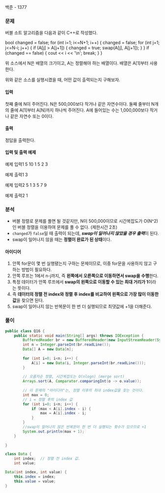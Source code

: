 백준 - 1377

### 문제
버블 소트 알고리즘을 다음과 같이 C++로 작성했다.

bool changed = false;
for (int i=1; i<=N+1; i++) {
    changed = false;
    for (int j=1; j<=N-i; j++) {
        if (A[j] > A[j+1]) {
            changed = true;
            swap(A[j], A[j+1]);
        }
    }
    if (changed == false) {
        cout << i << '\n';
        break;
    }
}

위 소스에서 N은 배열의 크기이고, A는 정렬해야 하는 배열이다. 배열은 A[1]부터 사용한다.

위와 같은 소스를 실행시켰을 때, 어떤 값이 출력되는지 구해보자.

#### 입력
첫째 줄에 N이 주어진다. N은 500,000보다 작거나 같은 자연수이다. 둘째 줄부터 N개의 줄에 A[1]부터 A[N]까지 하나씩 주어진다. A에 들어있는 수는 1,000,000보다 작거나 같은 자연수 또는 0이다.

#### 출력
정답을 출력한다.

#### 입력 및 출력 예제
예제 입력1
5
10
1
5
2
3

예제 출력1
3

예제 입력2
5
1
3
5
7
9

예제 출력2
1

### 분석

* 버블 정렬로 문제를 풀면 될 것같지만, N이 500,000이므로 시간복잡도가 O(N^2)인 버블 정렬을 이용하여 문제를 풀 수 없다. (제한시간 2초)
* `changed`가 `false`일 때 출력이 되는데, ***swap이 일어나지 않았을 경우 출력***이 된다.
* swap이 일어나지 않을 때는 **정렬이 완료가 된 상태**이다.

#### 아이디어
1. 안쪽 for문이 몇 번 실행됐는지 구하는 문제이므로, 이중 for문을 사용하지 않고 구하는 방법이 필요하다.
2. 안쪽 루프는 1에서 n-j까지, 즉 **왼쪽에서 오른쪽으로 이동하면서 swap을 수행**한다.
3. 특정 데이터가 안쪽 루프에서 **swap의 왼쪽으로 이동할 수 있는 최대 거리가 1**이라는 뜻이다.
4. 즉 **데이터의 정렬 전 index와 정렬 후 index를 비교하여 왼쪽으로 가장 많이 이동한 값**을 찾으면 된다.
5. swap이 일어나지 않는 반복문이 한 번 더 실행되므로 최댓값에 +1을 더해준다.

### 풀이

```java
public class Q16 {  
    public static void main(String[] args) throws IOException {  
        BufferedReader br = new BufferedReader(new InputStreamReader(System.in));  
        int n = Integer.parseInt(br.readLine());  
        Data[] A = new Data[n];  
  
        for (int i=0; i<n; i++) {  
            A[i] = new Data(i, Integer.parseInt(br.readLine()));  
        }  
  
        // 오름차순 정렬, 시간복잡도는 O(nlogn) (merge sort)        
        Arrays.sort(A, Comparator.comparingInt(o -> o.value));  
  
        // 이 문제의 "아이디어"는, 정렬 이후의 최대 index값을 찾는 것이다.  
        int max = 0;  
        // i = 정렬 후의 index 값  
        for (int i=0; i<n; i++) {  
            if (max < A[i].index - i) {  
                max = A[i].index - i;  
            }  
        }  
        //swap이 일어나지 않은 반복문이 한 번 더 실행되는 횟수가 있으므로 +1
        System.out.println(max + 1);  
    }
    
}

class Data {  
	int index;  // 정렬 전 index 값.  
	int value;  

Data(int index, int value) {
	this.index = index;  
	this.value = value;  
}
```